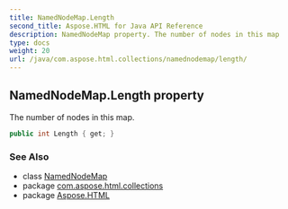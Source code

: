 ```yaml
---
title: NamedNodeMap.Length
second_title: Aspose.HTML for Java API Reference
description: NamedNodeMap property. The number of nodes in this map
type: docs
weight: 20
url: /java/com.aspose.html.collections/namednodemap/length/
---
```

## NamedNodeMap.Length property

The number of nodes in this map.

```java
public int Length { get; }
```

### See Also

* class [NamedNodeMap](../)
* package [com.aspose.html.collections](../../../com.aspose.html.collections/)
* package [Aspose.HTML](../../../)
